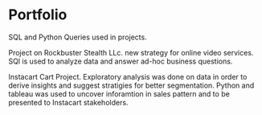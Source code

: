 # Portfolio
SQL and Python Queries used in projects.

Project on Rockbuster Stealth LLc. new strategy for online video services. SQl is used to analyze data and answer ad-hoc business questions. 

Instacart Cart Project. Exploratory analysis was done on data in order to derive insights and suggest stratigies for better segmentation. Python and tableau was used to uncover inforamtion in sales pattern and to be presented to Instacart stakeholders. 
